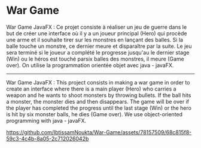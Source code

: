 # War Game
 War Game JavaFX :
Ce projet consiste à réaliser un jeu de guerre dans le but de créer une interface où il y a un joueur principal (Hero) qui procède une arme et il souhaite tirer sur les monstres en lançant des balles. Si la balle touche un monstre, ce dernier meure et disparaître par la suite. Le jeu sera terminé si le joueur a complété le progresse jusqu'au le dernier stage (Win) ou le héros est touché parsix balles des monstres, il meure (Game over). On utilise la programmation orientée objet avec java - javaFX.
___________________________________

 War Game JavaFX : This project consists in making a war game in order to create an interface where there is a main player (Hero) who carries a weapon and he wants to shoot monsters by throwing bullets. If the ball hits a monster, the monster dies and then disappears. The game will be over if the player has completed the progress until the last stage (Win) or the hero is hit by six monster balls, he dies (Game over). We use object-oriented programming with java - javaFX.
 
 

https://github.com/IbtissamNoukta/War-Game/assets/78157509/68c815f8-59c3-4c4b-8a05-2c712026042b


